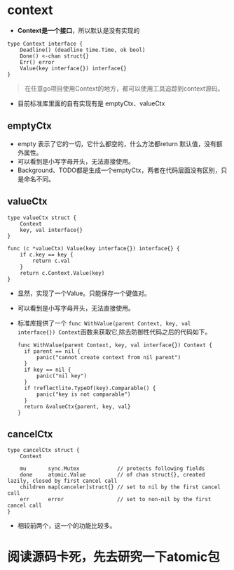 # context

* **Context是一个接口**，所以默认是没有实现的

```
type Context interface {
	Deadline() (deadline time.Time, ok bool)
	Done() <-chan struct{}
	Err() error
	Value(key interface{}) interface{}
}
```

> 在任意go项目使用Context的地方，都可以使用工具追踪到context源码。

* 目前标准库里面的自有实现有是 emptyCtx、valueCtx

## emptyCtx

* empty 表示了它的一切，它什么都空的，什么方法都return 默认值，没有额外属性。
* 可以看到是小写字母开头，无法直接使用。
* Background、TODO都是生成一个emptyCtx，两者在代码层面没有区别，只是命名不同。

## valueCtx

```
type valueCtx struct {
	Context
	key, val interface{}
}

func (c *valueCtx) Value(key interface{}) interface{} {
	if c.key == key {
		return c.val
	}
	return c.Context.Value(key)
}
```

* 显然，实现了一个Value。只能保存一个键值对。

* 可以看到是小写字母开头，无法直接使用。

* 标准库提供了一个 `func WithValue(parent Context, key, val interface{}) Context`函数来获取它,除去防御性代码之后的代码如下。

  ```
  func WithValue(parent Context, key, val interface{}) Context {
  	if parent == nil {
  		panic("cannot create context from nil parent")
  	}
  	if key == nil {
  		panic("nil key")
  	}
  	if !reflectlite.TypeOf(key).Comparable() {
  		panic("key is not comparable")
  	}
  	return &valueCtx{parent, key, val}
  }
  ```

## cancelCtx

```
type cancelCtx struct {
	Context

	mu       sync.Mutex            // protects following fields
	done     atomic.Value          // of chan struct{}, created lazily, closed by first cancel call
	children map[canceler]struct{} // set to nil by the first cancel call
	err      error                 // set to non-nil by the first cancel call
}
```

* 相较前两个，这一个的功能比较多。

# 阅读源码卡死，先去研究一下atomic包